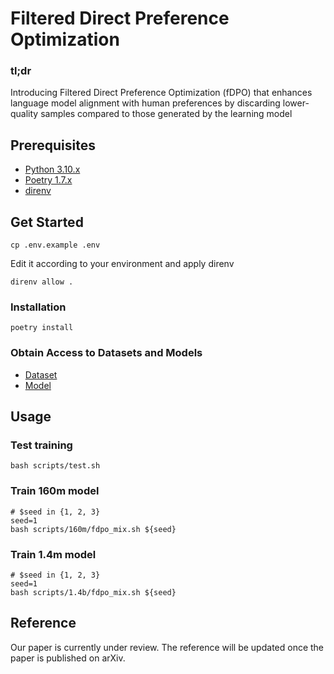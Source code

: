 # Filtered Direct Preference Optimization

### tl;dr
 Introducing Filtered Direct Preference Optimization (fDPO) that enhances language model alignment with human preferences by discarding lower-quality samples compared to those generated by the learning model

## Prerequisites
- [Python 3.10.x][python]  
- [Poetry 1.7.x][poetry]  
- [direnv][direnv] 

[python]: https://www.python.org/downloads/release/python-31012/
[poetry]: https://python-poetry.org/
[direnv]: https://direnv.net/

## Get Started

```shell
cp .env.example .env
```

Edit it according to your environment and apply direnv

```shell
direnv allow .
```

### Installation
```shell
poetry install
```

### Obtain Access to Datasets and Models

- [Dataset][dataset]
- [Model][model]


[dataset]: https://huggingface.co/datasets/Mitsuki-Sakamoto/fdpo-preference-dataset
[model]: https://huggingface.co/Mitsuki-Sakamoto/fdpo-models

## Usage

### Test training

```
bash scripts/test.sh 
```

### Train 160m model

```
# $seed in {1, 2, 3}
seed=1
bash scripts/160m/fdpo_mix.sh ${seed}
```


### Train 1.4m model

```
# $seed in {1, 2, 3}
seed=1
bash scripts/1.4b/fdpo_mix.sh ${seed}
```


## Reference
Our paper is currently under review. The reference will be updated once the paper is published on arXiv.